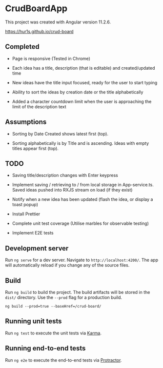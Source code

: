 # CrudBoardApp

This project was created with Angular version 11.2.6.

https://hur1s.github.io/crud-board

## Completed

- Page is responsive (Tested in Chrome)

- Each idea has a title, description (that is editable) and created/updated time

- New ideas have the title input focused, ready for the user to start typing

- Ability to sort the ideas by creation date or the title alphabetically

- Added a character countdown limit when the user is approaching the limit of the description text

## Assumptions

- Sorting by Date Created shows latest first (top).

- Sorting alphabetically is by Title and is ascending. Ideas with empty titles appear first (top).

## TODO

- Saving title/description changes with Enter keypress

- Implement saving / retrieving to / from local storage in App-service.ts. Saved ideas pushed into RXJS stream on load (if they exist)

- Notify when a new idea has been updated (flash the idea, or display a toast popup)

- Install Prettier

- Complete unit test coverage (Utilise marbles for observable testing)

- Implement E2E tests

## Development server

Run `ng serve` for a dev server. Navigate to `http://localhost:4200/`. The app will automatically reload if you change any of the source files.

## Build

Run `ng build` to build the project. The build artifacts will be stored in the `dist/` directory. Use the `--prod` flag for a production build.

`ng build --prod=true --baseHref=/crud-board/`

## Running unit tests

Run `ng test` to execute the unit tests via [Karma](https://karma-runner.github.io).

## Running end-to-end tests

Run `ng e2e` to execute the end-to-end tests via [Protractor](http://www.protractortest.org/).
